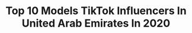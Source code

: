 ---
title: Top 10 Models TikTok Influencers In United Arab Emirates In 2020
description: >-
  Find top models TikTok influencers in United Arab Emirates in 2020. Most popular hashtags: #duet #dubai #funny #transition.
platform: TikTok
profiles:
  - username: "shonidimpi"
    fullname: >-
      Dimps
    location: "United Arab Emirates"
    followers: 241502
    engagement: 1735
    commentsToLikes: 0.045678
    id: ck8f82g0d3cn20j788bxihk2r
    verified: false
    hashtags: "#crazygirl, #padosi, #insipiration, #sachi"
  - username: "oliverobeid"
    fullname: >-
      Oliver Obeid
    location: "United Arab Emirates"
    followers: 32446
    engagement: 582
    commentsToLikes: 0.091005
    id: ck8w3eiqc7et00j78wumhbeev
    verified: false
    hashtags: "#emaardubai, #transitionking, #matingcall, #challenge"
  - username: "yousifishere"
    fullname: >-
      Yousif is here 🇦🇪
    location: "United Arab Emirates"
    followers: 723069
    engagement: 920
    commentsToLikes: 0.021181
    id: ck9rgqkxtc04s0j78bat54ef7
    verified: true
    hashtags: "#anker, #wakey, #honor9xpro, #london"
  - username: "sadiq_ahmed007"
    fullname: >-
      Sadiq Ahmed 
    location: "United Arab Emirates"
    followers: 1158177
    engagement: 1676
    commentsToLikes: 0.015745
    id: ck81qty6kjtor0j78xioxp45w
    verified: false
    hashtags: "#islamic, #eidprayer, #guroor, #ghamand"
  - username: "mr_kareem"
    fullname: >-
      Kareem_afghani🇦🇪
    location: "United Arab Emirates"
    followers: 295797
    engagement: 1066
    commentsToLikes: 0.025915
    id: ck9ekj83o6pna0j78tdkntmke
    verified: false
    hashtags: "#art, #burjkhalifa, #dubai, #arifin"
  - username: "esa_.a"
    fullname: >-
      Esa
    location: "United Arab Emirates"
    followers: 895576
    engagement: 995
    commentsToLikes: 0.032134
    id: ck9ejdker2ibn0j78yhlyzdm9
    verified: false
    hashtags: "#honor, #dubai, #coronavirus, #tumhiaana"
  - username: "sardarni_amritkaur"
    fullname: >-
      AmritGill
    location: "United Arab Emirates"
    followers: 58282
    engagement: 886
    commentsToLikes: 0.026130
    id: ck8fard4a4krp0j78rov69l1v
    verified: false
    hashtags: "#message, #tiktokarab, #abaya, #couplegoals"
  - username: "ivanliana"
    fullname: >-
      Liana Ivon
    location: "United Arab Emirates"
    followers: 47524
    engagement: 545
    commentsToLikes: 0.010859
    id: ck8qex7nsuegm0j78s1xtq9vl
    verified: false
    hashtags: "#physics, #ivanliana, #mus, #fingerdance"
  - username: "divyamadhu13"
    fullname: >-
      Divyadharshini
    location: "United Arab Emirates"
    followers: 237410
    engagement: 711
    commentsToLikes: 0.007285
    id: ck9gn82s3vk9y0j78snj4kzp9
    verified: false
    hashtags: "#poda, #tik, #bby, #djsuman"
  - username: "annabell_newman"
    fullname: >-
      Annabell Newman
    location: "United Arab Emirates"
    followers: 30255
    engagement: 933
    commentsToLikes: 0.117804
    id: ckaclkmzifxfw0i7893ub26ow
    verified: false
    hashtags: "#tommyhilfiger, #disneyworld, #outfit, #lowkey"
---